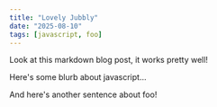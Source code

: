 ```yaml
---
title: "Lovely Jubbly"
date: "2025-08-10"
tags: [javascript, foo]
---
```


Look at this markdown blog post, it works pretty well!

Here's some blurb about javascript...

And here's another sentence about foo!